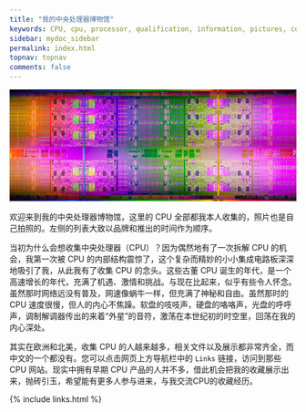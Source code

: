 ```yaml
---
title: "我的中央处理器博物馆"
keywords: CPU, cpu, processor, qualification, information, pictures, core, frequency, chip packaging, packaging, cpu info, x86, collection, amd, cyrix, harris, ibm, idt, iit, intel, motorola, nec, sgs, sgs-thomson, siemens, ST, signetics, mhs, ti, texas instruments, ulsi, umc, weitek, zilog, 808x, 8085, 8088, 8086, 80188, 80186, 80286, 286, 80386, 386, i386, Am386, 386sx, 386dx, 486, i486, 586, 486sx, 486dx, overdrive, 487, pentium, 586, 5x86, 386dlc, 386slc, 486dx2, mmx, ppro, pentium-pro, pro, athlon, duron, z80, dirk oppelt, dirk, oppelt, engineering, sample, samples
sidebar: mydoc_sidebar
permalink: index.html
topnav: topnav
comments: false
---
```


![CPU 晶圆高清图](/images/cpus/wafer_cpu.jpg)

欢迎来到我的中央处理器博物馆，这里的 CPU 全部都我本人收集的，照片也是自己拍照的。左侧的列表大致以品牌和推出的时间作为顺序。

当初为什么会想收集中央处理器（CPU）？因为偶然地有了一次拆解 CPU 的机会，我第一次被 CPU 的内部结构震惊了，这个复杂而精妙的小小集成电路板深深地吸引了我，从此我有了收集 CPU 的念头。这些古董 CPU 诞生的年代，是一个高速增长的年代，充满了机遇、激情和挑战。与现在比起来，似乎有些令人怀念。虽然那时网络远没有普及，网速像蜗牛一样，但充满了神秘和自由。虽然那时的 CPU 速度很慢，但人的内心不焦躁。软盘的吱吱声，硬盘的咯咯声，光盘的呼呼声，调制解调器传出的来着“外星”的音符，激荡在本世纪初的时空里，回荡在我的内心深处。

其实在欧洲和北美，收集 CPU 的人越来越多，相关文件以及展示都非常齐全，而中文的一个都没有。您可以点击网页上方导航栏中的 ```Links``` 链接，访问到那些 CPU 网站。现实中拥有早期 CPU 产品的人并不多，借此机会把我的收藏展示出来，抛砖引玉，希望能有更多人参与进来，与我交流CPU的收藏经历。


{% include links.html %}
